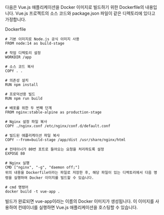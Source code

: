 다음은 Vue.js 애플리케이션을 Docker 이미지로 빌드하기 위한 Dockerfile의 내용입니다. Vue.js 프로젝트의 소스 코드와 package.json 파일이 같은 디렉토리에 있다고 가정합니다.

Dockerfile
```
# 기본 이미지로 Node.js 공식 이미지 사용
FROM node:14 as build-stage

# 작업 디렉토리 설정
WORKDIR /app

# 소스 코드 복사
COPY . .

# 의존성 설치
RUN npm install

# 프로덕션용 빌드
RUN npm run build

# 배포를 위한 두 번째 단계
FROM nginx:stable-alpine as production-stage

# Nginx 설정 파일 복사
COPY ./nginx.conf /etc/nginx/conf.d/default.conf

# 빌드된 애플리케이션 파일 복사
COPY --from=build-stage /app/dist /usr/share/nginx/html

# 컨테이너가 80번 포트로 들어오는 요청을 처리하도록 설정
EXPOSE 80

# Nginx 실행
CMD ["nginx", "-g", "daemon off;"]
위의 내용을 Dockerfile이라는 파일로 저장한 후, 해당 파일이 있는 디렉토리에서 다음 명령을 실행하여 Docker 이미지를 빌드할 수 있습니다.

# cmd 명령어
docker build -t vue-app .
```
빌드가 완료되면 vue-app이라는 이름의 Docker 이미지가 생성됩니다. 이 이미지를 사용하여 컨테이너를 실행하면 Vue.js 애플리케이션을 호스팅할 수 있습니다.


